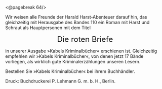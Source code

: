 <@pagebreak 64/>

Wir weisen alle Freunde der Harald Harst-Abenteuer
darauf hin, das gleichzeitig mit Herausgabe
des Bandes 110 ein Roman mit Harst und Schraut als
Hauptpersonen mit dem Titel

<div style="font-size: x-large; text-align: center;">Die roten Briefe</div>

in unserer Ausgabe »Kabels Kriminalbücher« erschienen
ist. Gleichzeitig empfehlen wir »Kabels
Kriminalbücher«, von denen jetzt 17 Bände vorliegen,
als wirklich gute Kriminalerzählungen unseren Lesern.

Bestellen Sie »Kabels Kriminalbücher« bei ihrem
Buchhändler.

Druck: Buchdruckerei P. Lehmann G.&nbsp;m.&nbsp;b.&nbsp;H., Berlin.

